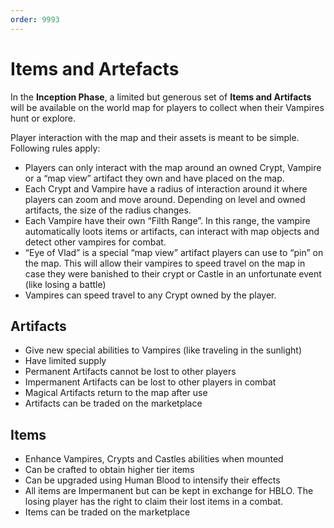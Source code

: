 ```yaml
---
order: 9993
---
```


# Items and Artefacts

In the **Inception Phase**, a limited but generous set of **Items and Artifacts** will be available on the world map for players to collect when their Vampires hunt or explore. 

Player interaction with the map and their assets is meant to be simple. Following rules apply:
- Players can only interact with the map around an owned Crypt, Vampire or a “map view” artifact they own and have placed on the map. 
- Each Crypt and Vampire have a radius of interaction around it where players can zoom and move around. Depending on level and owned artifacts, the size of the radius changes.
- Each Vampire have their own “Filth Range”. In this range, the vampire automatically loots items or artifacts, can interact with map objects and detect other vampires for combat. 
- “Eye of Vlad” is a special “map view” artifact players can use to “pin” on the map. This will allow their vampires to speed travel on the map in case they were banished to their crypt or Castle in an unfortunate event (like losing a battle)
- Vampires can speed travel to any Crypt owned by the player.

## Artifacts

- Give new special abilities to Vampires (like traveling in the sunlight)
- Have limited supply 
- Permanent Artifacts cannot be lost to other players
- Impermanent Artifacts can be lost to other players in combat 
- Magical Artifacts return to the map after use 
- Artifacts can be traded on the marketplace 

## Items

- Enhance Vampires, Crypts and Castles abilities when mounted 
- Can be crafted to obtain higher tier items 
- Can be upgraded using Human Blood to intensify their effects 
- All items are Impermanent but can be kept in exchange for HBLO. The losing player has the right to claim their lost items in a combat. 
- Items can be traded on the marketplace


